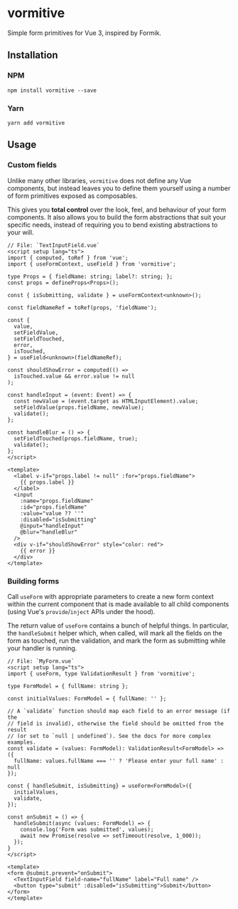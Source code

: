 # vormitive

Simple form primitives for Vue 3, inspired by Formik.

## Installation

### NPM

```
npm install vormitive --save
```

### Yarn

```
yarn add vormitive
```

## Usage

### Custom fields

Unlike many other libraries, `vormitive` does not define any Vue components, but instead leaves you to define them yourself using a number of form primitives exposed as composables.

This gives you **total control** over the look, feel, and behaviour of your form components. It also allows you to build the form abstractions that suit your specific needs, instead of requiring you to bend existing abstractions to your will.

```vue
// File: `TextInputField.vue`
<script setup lang="ts">
import { computed, toRef } from 'vue';
import { useFormContext, useField } from 'vormitive';

type Props = { fieldName: string; label?: string; };
const props = defineProps<Props>();

const { isSubmitting, validate } = useFormContext<unknown>();

const fieldNameRef = toRef(props, 'fieldName');

const {
  value,
  setFieldValue,
  setFieldTouched,
  error,
  isTouched,
} = useField<unknown>(fieldNameRef);

const shouldShowError = computed(() =>
  isTouched.value && error.value != null
);

const handleInput = (event: Event) => {
  const newValue = (event.target as HTMLInputElement).value;
  setFieldValue(props.fieldName, newValue);
  validate();
};

const handleBlur = () => {
  setFieldTouched(props.fieldName, true);
  validate();
};
</script>

<template>
  <label v-if="props.label != null" :for="props.fieldName">
    {{ props.label }}
  </label>
  <input
    :name="props.fieldName"
    :id="props.fieldName"
    :value="value ?? ''"
    :disabled="isSubmitting"
    @input="handleInput"
    @blur="handleBlur"
  />
  <div v-if="shouldShowError" style="color: red">
    {{ error }}
  </div>
</template>
```

### Building forms

Call `useForm` with appropriate parameters to create a new form context within the current component that is made available to all child components (using Vue's `provide`/`inject` APIs under the hood).

The return value of `useForm` contains a bunch of helpful things. In particular, the `handleSubmit` helper which, when called, will mark all the fields on the form as touched, run the validation, and mark the form as submitting while your handler is running.

```vue
// File: `MyForm.vue`
<script setup lang="ts">
import { useForm, type ValidationResult } from 'vormitive';

type FormModel = { fullName: string };

const initialValues: FormModel = { fullName: '' };

// A `validate` function should map each field to an error message (if the
// field is invalid), otherwise the field should be omitted from the result
// (or set to `null | undefined`). See the docs for more complex examples.
const validate = (values: FormModel): ValidationResult<FormModel> => ({
  fullName: values.fullName === '' ? 'Please enter your full name' : null
});

const { handleSubmit, isSubmitting} = useForm<FormModel>({
  initialValues,
  validate,
});

const onSubmit = () => {
  handleSubmit(async (values: FormModel) => {
    console.log('Form was submitted', values);
    await new Promise(resolve => setTimeout(resolve, 1_000));
  });
}
</script>

<template>
<form @submit.prevent="onSubmit">
  <TextInputField field-name="fullName" label="Full name" />
  <button type="submit" :disabled="isSubmitting">Submit</button>
</form>
</template>
```

